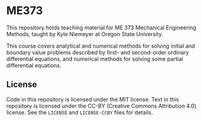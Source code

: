 # ME373

This repository holds teaching material for ME 373 Mechanical Engineering Methods, taught by Kyle Niemeyer at Oregon State University.

This course covers analytical and numerical methods for solving initial and boundary value problems described by first- and second-order ordinary differential equations, and numerical methods for solving some partial differential equations.

## License
Code in this repository is licensed under the MIT license.
Text in this repository is licensed under the CC-BY (Creative Commons Attribution 4.0) license.
See the `LICENSE` and `LICENSE-CCBY` files for details.
